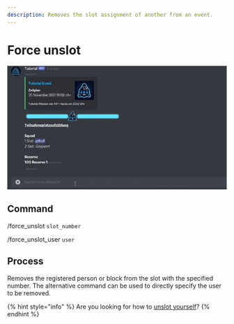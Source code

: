 ```yaml
---
description: Removes the slot assignment of another from an event.
---
```


# Force unslot

![](../../../.gitbook/assets/Slotbot-ForceUnslot.gif)

## Command

/force\_unslot `slot_number`

/force\_unslot\_user `user`

## Process

Removes the registered person or block from the slot with the specified number. The alternative command can be used to directly specify the user to be removed.

{% hint style="info" %}
Are you looking for how to [unslot yourself](unslot.md)?
{% endhint %}
